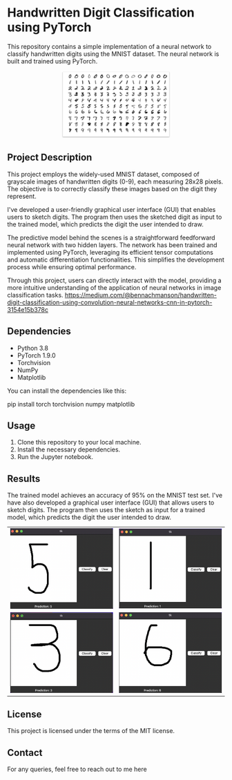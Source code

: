 # Handwritten Digit Classification using PyTorch

This repository contains a simple implementation of a neural network to classify handwritten digits using the MNIST dataset. The neural network is built and trained using PyTorch.

<p align="center">
<img src="images/num.png" width="50%" height="50%">
</p>

## Project Description

This project employs the widely-used MNIST dataset, composed of grayscale images of handwritten digits (0-9), each measuring 28x28 pixels. The objective is to correctly classify these images based on the digit they represent.

I've developed a user-friendly graphical user interface (GUI) that enables users to sketch digits. The program then uses the sketched digit as input to the trained model, which predicts the digit the user intended to draw.

The predictive model behind the scenes is a straightforward feedforward neural network with two hidden layers. The network has been trained and implemented using PyTorch, leveraging its efficient tensor computations and automatic differentiation functionalities. This simplifies the development process while ensuring optimal performance.

Through this project, users can directly interact with the model, providing a more intuitive understanding of the application of neural networks in image classification tasks.
https://medium.com/@bennachmanson/handwritten-digit-classification-using-convolution-neural-networks-cnn-in-pytorch-3154e15b378c
## Dependencies

* Python 3.8
* PyTorch 1.9.0
* Torchvision
* NumPy
* Matplotlib

You can install the dependencies like this:

pip install torch torchvision numpy matplotlib

## Usage

1. Clone this repository to your local machine.
2. Install the necessary dependencies.
3. Run the Jupyter notebook.

## Results

The trained model achieves an accuracy of 95% on the MNIST test set. I've have also developed a graphical user interface (GUI) that allows users to sketch digits. The program then uses the sketch as input for a trained model, which predicts the digit the user intended to draw.


<table>
  <tr>
    <td align="center"><img src="images/1.png" ></td>
    <td align="center"><img src="images/2.png" ></td>
  </tr>
  <tr>
    <td align="center"><img src="images/3.png"></td>
    <td align="center"><img src="images/4.png"></td>
  </tr>
</table>

## License

This project is licensed under the terms of the MIT license.

## Contact

For any queries, feel free to reach out to me here

